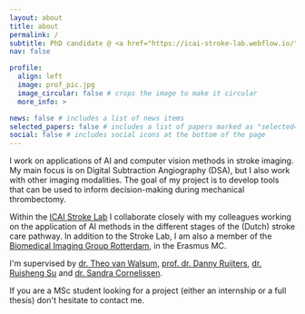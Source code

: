 ```yaml
---
layout: about
title: about
permalink: /
subtitle: PhD candidate @ <a href="https://icai-stroke-lab.webflow.io/">ICAI Stroke Lab</a>
nav: false

profile:
  align: left
  image: prof_pic.jpg
  image_circular: false # crops the image to make it circular
  more_info: >

news: false # includes a list of news items
selected_papers: false # includes a list of papers marked as "selected={true}"
social: false # includes social icons at the bottom of the page
---
```


I work on applications of AI and computer vision methods in stroke imaging. My main focus is on Digital Subtraction Angiography (DSA), but I also work with other imaging modalities. The goal of my project is to develop tools that can be used to inform decision-making during mechanical thrombectomy.

Within the [ICAI Stroke Lab](https://icai-stroke-lab.webflow.io/) I collaborate closely with my colleagues working on the application of AI methods in the different stages of the (Dutch) stroke care pathway. In addition to the Stroke Lab, I am also a member of the [Biomedical Imaging Group Rotterdam](https://bigr.nl/), in the Erasmus MC. 

I'm supervised by [dr. Theo van Walsum](https://www.erasmusmc.nl/en/research/researchers/walsum-theo-van), [prof. dr. Danny Ruijters](https://www.tue.nl/en/research/researchers/danny-ruijters), [dr. Ruisheng Su](https://ruishengsu.github.io/) and [dr. Sandra Cornelissen](https://www.erasmusmc.nl/nl-nl/patientenzorg/zorgverleners/cornelissen-sap). 

If you are a MSc student looking for a project (either an internship or a full thesis) don't hesitate to contact me.
